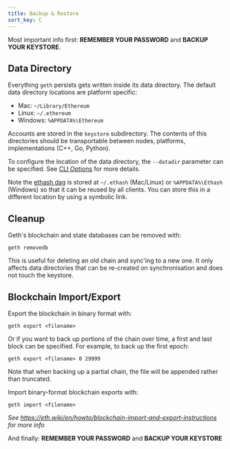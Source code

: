 ```yaml
---
title: Backup & Restore
sort_key: C
---
```


Most important info first: **REMEMBER YOUR PASSWORD** and **BACKUP YOUR KEYSTORE**.

## Data Directory

Everything `geth` persists gets written inside its data directory. The default data
directory locations are platform specific:

* Mac: `~/Library/Ethereum`
* Linux: `~/.ethereum`
* Windows: `%APPDATA%\Ethereum`

Accounts are stored in the `keystore` subdirectory. The contents of this directories
should be transportable between nodes, platforms, implementations (C++, Go, Python).

To configure the location of the data directory, the `--datadir` parameter can be
specified. See [CLI Options](../interface/command-line-options) for more details.

Note the [ethash dag](../interface/mining) is stored at `~/.ethash` (Mac/Linux) or
`%APPDATA%\Ethash` (Windows) so that it can be reused by all clients. You can store this
in a different location by using a symbolic link.

## Cleanup

Geth's blockchain and state databases can be removed with:

```
geth removedb
```

This is useful for deleting an old chain and sync'ing to a new one. It only affects data
directories that can be re-created on synchronisation and does not touch the keystore.

## Blockchain Import/Export

Export the blockchain in binary format with:

```
geth export <filename>
```

Or if you want to back up portions of the chain over time, a first and last block can be
specified. For example, to back up the first epoch:

```
geth export <filename> 0 29999
```

Note that when backing up a partial chain, the file will be appended rather than
truncated.

Import binary-format blockchain exports with:

```
geth import <filename>
```

_See https://eth.wiki/en/howto/blockchain-import-and-export-instructions for more info_


And finally: **REMEMBER YOUR PASSWORD** and **BACKUP YOUR KEYSTORE**
